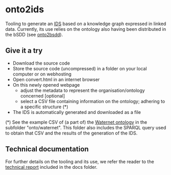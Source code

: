# onto2ids
Tooling to generate an [IDS](https://github.com/buildingSMART/IDS/) based on a knowledge graph expressed in linked data.
Currently, its use relies on the ontology also having been distributed in the bSDD (see [onto2bsdd](https://github.com/ssstolk/onto2bsdd)).

## Give it a try
* Download the source code
* Store the source code (uncompressed) in a folder on your local computer or on webhosting
* Open convert.html in an internet browser
* On this newly opened webpage
  * adjust the metadata to represent the organisation/ontology concerned [optional]
  * select a CSV file containing information on the ontology; adhering to a specific structure (*)
* The IDS is automatically generated and downloaded as a file

(*) See the example CSV of (a part of) the [Waternet ontology](https://otl.waternet.nl) in the subfolder "onto/waternet". This folder also includes the SPARQL query used to obtain that CSV and the results of the generation of the IDS.

## Technical documentation
For further details on the tooling and its use, we refer the reader to the [technical report](https://github.com/ssstolk/onto2ids/blob/main/docs/Towards%20ontology-driven%20information%20exchange%20at%20Waternet.pdf) included in the docs folder.
